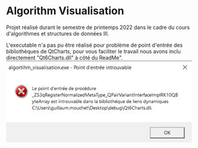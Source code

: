 # Algorithm Visualisation

Projet réalisé durant le semestre de printemps 2022 dans le cadre du cours d'algorithmes et structures de données III.<br>

L'executable n'a pas pu être réalisé pour problème de point d'entrée des bibliothèques de QtCharts, pour vous faciliter le travail nous avons inclu directement "Qt6Charts.dll" à côté du ReadMe".
![Erreur](Erreurdll.png)


